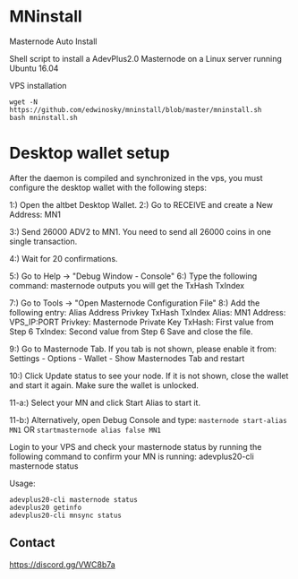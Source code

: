 # MNinstall
Masternode Auto Install

Shell script to install a AdevPlus2.0 Masternode on a Linux server running Ubuntu 16.04

VPS installation
```
wget -N https://github.com/edwinosky/mninstall/blob/master/mninstall.sh
bash mninstall.sh
```

# Desktop wallet setup
After the daemon is compiled and synchronized in the vps, you must configure the desktop wallet with the following steps:

1:) Open the altbet Desktop Wallet.
2:) Go to RECEIVE and create a New Address: MN1

3:) Send 26000 ADV2 to MN1. You need to send all 26000 coins in one single transaction.

4:) Wait for 20 confirmations.

5:) Go to Help -> "Debug Window - Console"
6:) Type the following command: masternode outputs
you will get the TxHash TxIndex

7:) Go to Tools -> "Open Masternode Configuration File"
8:) Add the following entry:
    Alias Address Privkey TxHash TxIndex
    Alias: MN1
    Address: VPS_IP:PORT
    Privkey: Masternode Private Key
    TxHash: First value from Step 6
    TxIndex: Second value from Step 6
Save and close the file.

9:) Go to Masternode Tab. If you tab is not shown, please enable it from: Settings - Options - Wallet - Show Masternodes Tab and restart

10:) Click Update status to see your node. If it is not shown, close the wallet and start it again. Make sure the wallet is unlocked.

11-a:) Select your MN and click Start Alias to start it.

11-b:) Alternatively, open Debug Console and type:
       ```
       masternode start-alias MN1
       ```
       OR
       ```
       startmasternode alias false MN1
       ```

Login to your VPS and check your masternode status by running the following command to confirm your MN is running:
adevplus20-cli masternode status


Usage:
```
adevplus20-cli masternode status
adevplus20 getinfo
adevplus20-cli mnsync status
```

## Contact
https://discord.gg/VWC8b7a
